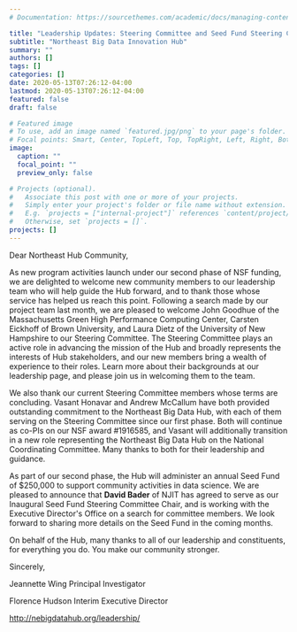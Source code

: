 ```yaml
---
# Documentation: https://sourcethemes.com/academic/docs/managing-content/

title: "Leadership Updates: Steering Committee and Seed Fund Steering Committee"
subtitle: "Northeast Big Data Innovation Hub"
summary: ""
authors: []
tags: []
categories: []
date: 2020-05-13T07:26:12-04:00
lastmod: 2020-05-13T07:26:12-04:00
featured: false
draft: false

# Featured image
# To use, add an image named `featured.jpg/png` to your page's folder.
# Focal points: Smart, Center, TopLeft, Top, TopRight, Left, Right, BottomLeft, Bottom, BottomRight.
image:
  caption: ""
  focal_point: ""
  preview_only: false

# Projects (optional).
#   Associate this post with one or more of your projects.
#   Simply enter your project's folder or file name without extension.
#   E.g. `projects = ["internal-project"]` references `content/project/deep-learning/index.md`.
#   Otherwise, set `projects = []`.
projects: []
---
```

Dear Northeast Hub Community,

As new program activities launch under our second phase of NSF funding, we are delighted to welcome new community members to our leadership team who will help guide the Hub forward, and to thank those whose service has helped us reach this point. Following a search made by our project team last month, we are pleased to welcome John Goodhue of the Massachusetts Green High Performance Computing Center, Carsten Eickhoff of Brown University, and Laura Dietz of the University of New Hampshire to our Steering Committee. The Steering Committee plays an active role in advancing the mission of the Hub and broadly represents the interests of Hub stakeholders, and our new members bring a wealth of experience to their roles. Learn more about their backgrounds at our leadership page, and please join us in welcoming them to the team.

We also thank our current Steering Committee members whose terms are concluding. Vasant Honavar and Andrew McCallum have both provided outstanding commitment to the Northeast Big Data Hub, with each of them serving on the Steering Committee since our first phase. Both will continue as co-PIs on our NSF award #1916585, and Vasant will additionally transition in a new role representing the Northeast Big Data Hub on the National Coordinating Committee. Many thanks to both for their leadership and guidance.

As part of our second phase, the Hub will administer an annual Seed Fund of $250,000 to support community activities in data science. We are pleased to announce that **David Bader** of NJIT has agreed to serve as our Inaugural Seed Fund Steering Committee Chair, and is working with the Executive Director's Office on a search for committee members. We look forward to sharing more details on the Seed Fund in the coming months.

On behalf of the Hub, many thanks to all of our leadership and constituents, for everything you do. You make our community stronger.

Sincerely,

Jeannette Wing
Principal Investigator

Florence Hudson
Interim Executive Director

http://nebigdatahub.org/leadership/
